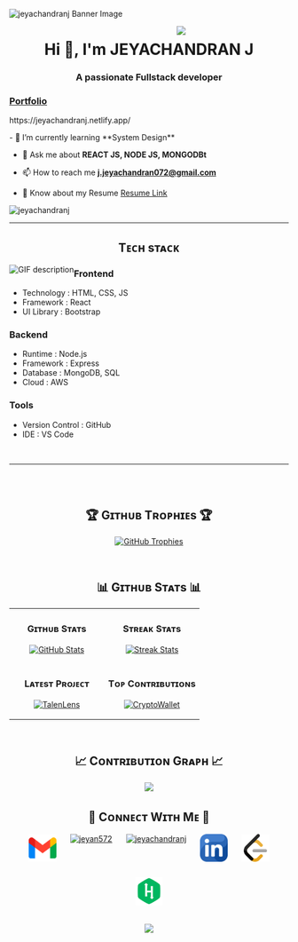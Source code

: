 ![jeyachandranj Banner Image](./banner.png)

<div>
  <img align="right" width="40%" src="https://owlbertsio-resized.s3.amazonaws.com/Popper.psd.full.png">
</div>

<h1 align="center">Hi 👋, I'm JEYACHANDRAN J</h1>
<h3 align="center">A passionate Fullstack developer</h3>
<a href="https://jeyachandranj.netlify.app/"><h3>Portfolio</h3></a>
<p>https://jeyachandranj.netlify.app/</p>
- 🌱 I’m currently learning **System Design**

- 💬 Ask me about **REACT JS, NODE JS, MONGODBt**

- 📫 How to reach me **j.jeyachandran072@gmail.com**

- 📄 Know about my Resume [Resume Link](https://github.com/jeyachandranj/resume/blob/main/Jeyachandran.pdf)

<p align="left">
  <img src="https://komarev.com/ghpvc/?username=jeyachandranj&label=Profile%20views&color=770677&style=for-the-badge&logo=star" alt="jeyachandranj" style="padding-right:20px;" />
</p>

---


<h2 align="center">Tᴇᴄʜ sᴛᴀᴄᴋ</h2> 
<picture>
  <source media="(prefers-color-scheme: dark)" srcset="./Skills_Animation_Dark.gif">
  <source media="(prefers-color-scheme: light)" srcset="./Skills_Animation_White.gif">
  <img align="left" alt="GIF description" src="./Skills_Animation_White.gif">
</picture>

<h3 align="left">Frontend</h3>
<ul>
  <li><span>Technology : </span> <span>HTML, CSS, JS</span></li>
  <li><span>Framework  : </span> <span>React</span></li>
  <li><span>UI Library :</span> <span> Bootstrap</span></li>
</ul>

<h3 align="left">Backend</h3>
<ul>
  <li><span>Runtime   : </span> <span>Node.js</span></li>
  <li><span>Framework : </span> <span>Express</span></li>
  <li><span>Database  : </span> <span>MongoDB, SQL</span></li>
  <li><span>Cloud     : </span> <span>AWS</span></li>
</ul>

<h3 align="left">Tools</h3>
<ul>
  <li><span>Version Control : </span> <span>GitHub</span></li>
  <li><span>IDE             : </span> <span>VS Code</span></li>
</ul>
<br />


---

<br />
<br />


<!--Trophies Section-->   
<h2 align="center">🏆 Gɪᴛʜᴜʙ Tʀᴏᴘʜɪᴇs 🏆</h2>
<p align="center">
  <a href="https://github.com/jeyachandranj">
    <picture>
      <source media="(prefers-color-scheme: dark)" srcset="https://github-profile-trophy.vercel.app/?username=jeyachandranj&no-bg=true&row=2&column=6&margin-w=20&margin-h=20&theme=monokai">
      <source media="(prefers-color-scheme: light)" srcset="https://github-profile-trophy.vercel.app/?username=jeyachandranj&no-bg=true&row=2&column=6&margin-w=20&margin-h=20">
      <img alt="GitHub Trophies" src="https://github-profile-trophy.vercel.app/?username=jeyachandranj&no-bg=true&no-frame=true&row=2&column=6&margin-w=20&margin-h=20">
    </picture>
  </a>
</p>
<br />

<!--Github stats Table--> 
<h2 align="center">📊 Gɪᴛʜᴜʙ Sᴛᴀᴛs 📊</h2>

<table width="100%">
  <tr>
    <td width="50%">
      <h3 align="center"><strong>Gɪᴛʜᴜʙ Sᴛᴀᴛs</strong></h3>
      <p align="center">
        <a href="https://github.com/jeyachandranj">
          <img align="center" src="https://github-readme-stats.vercel.app/api?username=jeyachandranj&count_private=true&show_icons=true&theme=nightowl&bg_color=0,000000,441350&title_color=c56a90&text_color=ffffff&rank_icon=github&hide=prs,issues,contribs&show=reviews,prs_merged,prs_merged_percentage" alt="GitHub Stats" />
        </a>
      </p>
    </td>
    <td width="50%">
      <h3 align="center"><strong>Sᴛʀᴇᴀᴋ Sᴛᴀᴛs</strong></h3>
      <p align="center">
        <a href="https://github.com/jeyachandranj">
          <img align="center" src="https://streak-stats.demolab.com?user=jeyachandranj&theme=nightowl&background=0,000000,441350&fire=ffeb95&ring=ffeb95&sideNums=ffffff&sideLabels=ffffff&dates=c56a90&currStreakNum=ffffff" alt="Streak Stats" />
        </a>
      </p>
    </td>
  </tr>
  <tr>
    <td width="50%">
      <h3 align="center"><strong>Lᴀᴛᴇsᴛ Pʀᴏᴊᴇᴄᴛ</strong></h3>
      <p align="center">
        <a href="https://github.com/jeyachandranj/TalenLens.git">
          <img align="center" width="470" src="https://github-readme-stats.vercel.app/api/pin/?username=jeyachandranj&repo=TalenLens&theme=nightowl&show_owner=true&bg_color=0,000000,441350&title_color=c56a90&text_color=ffffff" alt="TalenLens" />
        </a>
      </p>
    </td>
    <td width="50%">
      <h3 align="center"><strong>Tᴏᴘ Cᴏɴᴛʀɪʙᴜᴛɪᴏɴs</strong></h3>
      <p align="center">
        <a href="https://github.com/jeyachandranj">
          <img align="center" width="470" src="https://github-readme-stats.vercel.app/api/pin/?username=jeyachandranj&repo=CryptoWallet&theme=nightowl&show_owner=true&bg_color=0,000000,441350&title_color=c56a90&text_color=ffffff" alt="CryptoWallet" />
        </a>
      </p>
    </td>
</tr>
</table>
<br />

<!--Contribution Graph-->
<h2 align="center">📈 Cᴏɴᴛʀɪʙᴜᴛɪᴏɴ Gʀᴀᴘʜ 📈</h2>
<div align="center">
    <img src="https://github-readme-activity-graph.vercel.app/graph?username=jeyachandranj&bg_color=220a28&&color=ffffff&line=c56a90&point=ffeb95&area=false&hide_border=false" border-radius="15">
</div>



<!--Contact Section--> 

<h2 align="center">🤝 Cᴏɴɴᴇᴄᴛ Wɪᴛʜ Mᴇ 🤝</h2>
<div align="center" style="display: flex; justify-content: center; gap: 25px; flex-wrap: wrap;">
  <a href="mailto:j.jeyachandran072@gmail.com" target="_blank">
    <img src="./gmail.png" width="50" height="50" alt="j.jeyachandran072@gmail.com" />
  </a>
  <a href="https://www.instagram.com/jeyan572" target="_blank">
    <img src="./instagram.png" width="50" height="50" alt="jeyan572" />
  </a>
  <a href="https://www.github.com/jeyachandranj" target="_blank">
    <img src="./github.png" width="50" height="50" alt="jeyachandranj" />
  </a>
  <a href="https://linkedin.com/in/jeyachandran-j-638573259" target="_blank">
    <img src="./linkedin.png" width="50" height="50" alt="LinkedIn Profile" />
  </a>
  <a href="https://leetcode.com/u/jeyachandran72/" target="_blank">
    <img src="./leetcode.png" width="50" height="50" alt="jeyachandran72" />
  </a>
  <a href="https://www.hackerrank.com/profile/jeyachandran72" target="_blank">
    <img src="./hackerrank.png" width="50" height="50" alt="jeyachandran72" />
  </a>
</div>



</div>
<br/>

<p align="center">
  <img src="https://capsule-render.vercel.app/api?type=waving&color=gradient&height=65&section=footer"/>
</p>
